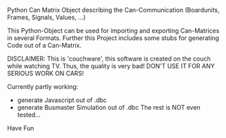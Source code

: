 

Python Can Matrix Object describing the Can-Communication (Boardunits, Frames, Signals, Values, ...)

This Python-Object can be used for importing and exporting Can-Matrices in several Formats.
Further this Project includes some stubs for generating Code out of a Can-Matrix. 

DISCLAIMER:
This is 'couchware', this software is created on the couch while watching TV.
Thus, the quality is very bad!
DON'T USE IT FOR ANY SERIOUS WORK ON CARS!

Currently partly working:
* generate Javascript out of .dbc
* generate Busmaster Simulation out of .dbc
The rest is NOT even tested...

Have Fun

